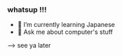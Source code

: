 ### whatsup !!! 

- 🌱 I’m currently learning Japanese
- 💬 Ask me about computer's stuff

--> see ya later
